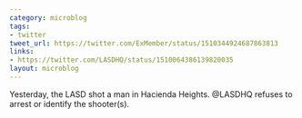 ```yaml
---
category: microblog
tags:
- twitter
tweet_url: https://twitter.com/ExMember/status/1510344924687863813
links:
- https://twitter.com/LASDHQ/status/1510064386139820035
layout: microblog
---
```

Yesterday, the LASD shot a man in Hacienda Heights. @LASDHQ refuses to arrest or identify the shooter(s).
